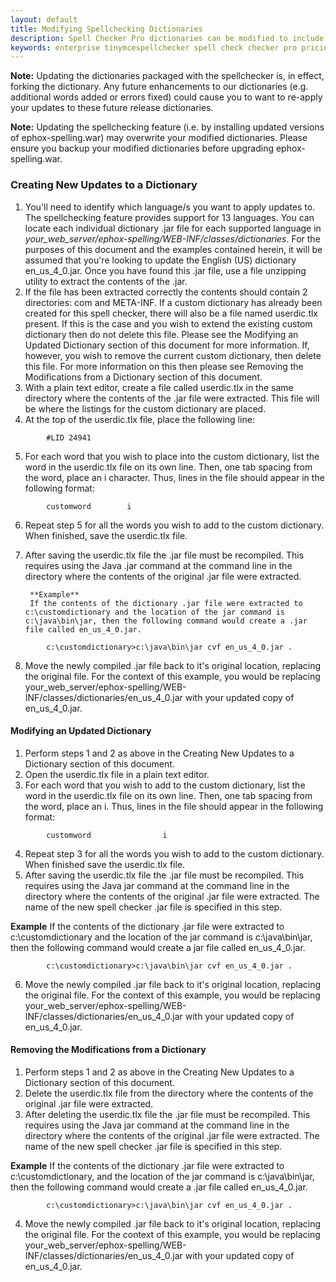 ```yaml
---
layout: default
title: Modifying Spellchecking Dictionaries
description: Spell Checker Pro dictionaries can be modified to include custom words.
keywords: enterprise tinymcespellchecker spell check checker pro pricing
---
```


**Note:** Updating the dictionaries packaged with the spellchecker is, in effect, forking the dictionary. Any future enhancements to our dictionaries (e.g. additional words added or errors fixed) could cause you to want to re-apply your updates to these future release dictionaries.

**Note:** Updating the spellchecking feature (i.e. by installing updated versions of <link>ephox-spelling.war</link>) may overwrite your modified dictionaries. Please ensure you backup your modified dictionaries before upgrading <link>ephox-spelling.war</link>.

### Creating New Updates to a Dictionary

1. You'll need to identify which language/s you want to apply updates to. The spellchecking feature provides support for <link>13 languages</link>.
You can locate each individual dictionary .jar file for each supported language in *your_web_server/ephox-spelling/WEB-INF/classes/dictionaries*.
For the purposes of this document and the examples contained herein, it will be assumed that you're looking to update the English (US) dictionary en_us_4_0.jar.
Once you have found this .jar file, use a file unzipping utility to extract the contents of the .jar.
2. If the file has been extracted correctly the contents should contain 2 directories: com and META-INF.
If a custom dictionary has already been created for this spell checker, there will also be a file named userdic.tlx present. If this is the case and you wish to extend the existing custom dictionary then do not delete this file. Please see the <link>Modifying an Updated Dictionary</link> section of this document for more information.
If, however, you wish to remove the current custom dictionary, then delete this file. For more information on this then please see <link>Removing the Modifications from a Dictionary</link> section of this document.
3. With a plain text editor, create a file called userdic.tlx in the same directory where the contents of the .jar file were extracted. This file will be where the listings for the custom dictionary are placed.
4. At the top of the userdic.tlx file, place the following line:

````
        #LID 24941
````
5. For each word that you wish to place into the custom dictionary, list the word in the userdic.tlx file on its own line. Then, one tab spacing from the word, place an i character. Thus, lines in the file should appear in the following format:

````
        customword        i
````
6. Repeat step 5 for all the words you wish to add to the custom dictionary. When finished, save the userdic.tlx file.
7. After saving the userdic.tlx file the .jar file must be recompiled. This requires using the Java .jar command at the command line in the directory where the contents of the original .jar file were extracted.

        **Example**
        If the contents of the dictionary .jar file were extracted to c:\customdictionary and the location of the jar command is c:\java\bin\jar, then the following command would create a .jar file called en_us_4_0.jar.

````
        c:\customdictionary>c:\java\bin\jar cvf en_us_4_0.jar .
````
8. Move the newly compiled .jar file back to it's original location, replacing the original file. For the context of this example, you would be replacing your_web_server/ephox-spelling/WEB-INF/classes/dictionaries/en_us_4_0.jar with your updated copy of en_us_4_0.jar.

#### Modifying an Updated Dictionary
1. Perform steps 1 and 2 as above in the <link>Creating New Updates to a Dictionary</link> section of this document.
2. Open the userdic.tlx file in a plain text editor.
3. For each word that you wish to add to the custom dictionary, list the word in the userdic.tlx file on its own line. Then, one tab spacing from the word, place an i. Thus, lines in the file should appear in the following format:

````
        customword                i
````
4. Repeat step 3 for all the words you wish to add to the custom dictionary. When finished save the userdic.tlx file.
5. After saving the userdic.tlx file the .jar file must be recompiled. This requires using the Java jar command at the command line in the directory where the contents of the original .jar file were extracted. The name of the new spell checker .jar file is specified in this step.

**Example**
If the contents of the dictionary .jar file were extracted to c:\customdictionary and the location of the jar command is c:\java\bin\jar, then the following command would create a jar file called en_us_4_0.jar.

````
        c:\customdictionary>c:\java\bin\jar cvf en_us_4_0.jar .
````
6. Move the newly compiled .jar file back to it's original location, replacing the original file. For the context of this example, you would be replacing your_web_server/ephox-spelling/WEB-INF/classes/dictionaries/en_us_4_0.jar with your updated copy of en_us_4_0.jar.

#### Removing the Modifications from a Dictionary
1. Perform steps 1 and 2 as above in the <link>Creating New Updates to a Dictionary</link> section of this document.
2. Delete the userdic.tlx file from the directory where the contents of the original .jar file were extracted.
3. After deleting the userdic.tlx file the .jar file must be recompiled. This requires using the Java jar command at the command line in the directory where the contents of the original .jar file were extracted. The name of the new spell checker .jar file is specified in this step.

**Example**
If the contents of the dictionary .jar file were extracted to c:\customdictionary, and the location of the jar command is c:\java\bin\jar, then the following command would create a .jar file called en_us_4_0.jar.

````
        c:\customdictionary>c:\java\bin\jar cvf en_us_4_0.jar .
````
4. Move the newly compiled .jar file back to it's original location, replacing the original file. For the context of this example, you would be replacing your_web_server/ephox-spelling/WEB-INF/classes/dictionaries/en_us_4_0.jar with your updated copy of en_us_4_0.jar.

